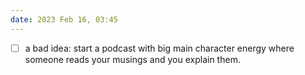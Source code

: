 ```yaml
---
date: 2023 Feb 16, 03:45
---
```


- [ ] a bad idea: start a podcast with big main character energy where someone reads your musings and you explain them. 
